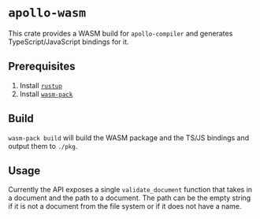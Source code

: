 # `apollo-wasm`

This crate provides a WASM build for `apollo-compiler` and generates TypeScript/JavaScript bindings for it.

## Prerequisites

1. Install [`rustup`](https://rustup.rs)
1. Install [`wasm-pack`](https://rustwasm.github.io/wasm-pack/installer/)

## Build

`wasm-pack build` will build the WASM package and the TS/JS bindings and output them to `./pkg`.

## Usage

Currently the API exposes a single `validate_document` function that takes in a document and the path to a document. The path can be the empty string if it is not a document from the file system or if it does not have a name.
